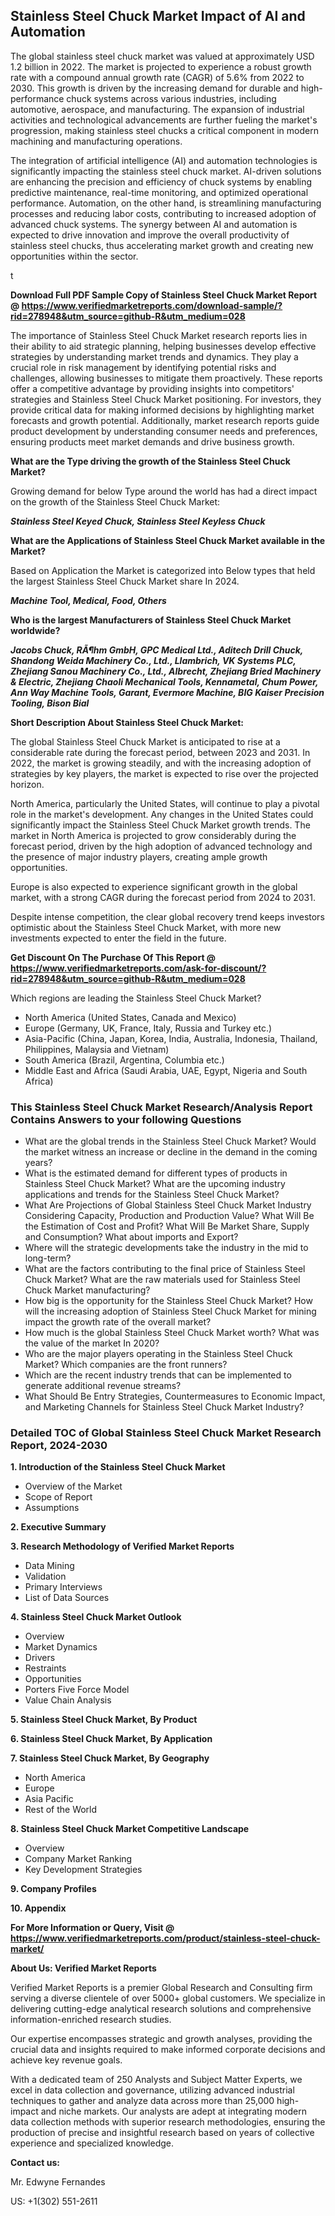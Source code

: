 <h2>Stainless Steel Chuck Market Impact of AI and Automation</h2><p>The global stainless steel chuck market was valued at approximately USD 1.2 billion in 2022. The market is projected to experience a robust growth rate with a compound annual growth rate (CAGR) of 5.6% from 2022 to 2030. This growth is driven by the increasing demand for durable and high-performance chuck systems across various industries, including automotive, aerospace, and manufacturing. The expansion of industrial activities and technological advancements are further fueling the market's progression, making stainless steel chucks a critical component in modern machining and manufacturing operations.</p><p>The integration of artificial intelligence (AI) and automation technologies is significantly impacting the stainless steel chuck market. AI-driven solutions are enhancing the precision and efficiency of chuck systems by enabling predictive maintenance, real-time monitoring, and optimized operational performance. Automation, on the other hand, is streamlining manufacturing processes and reducing labor costs, contributing to increased adoption of advanced chuck systems. The synergy between AI and automation is expected to drive innovation and improve the overall productivity of stainless steel chucks, thus accelerating market growth and creating new opportunities within the sector.</p>t</p><p id="" class=""><strong>Download Full PDF Sample Copy of Stainless Steel Chuck Market Report @ <a href="https://www.verifiedmarketreports.com/download-sample/?rid=278948&utm_source=github-R&utm_medium=028" target="_blank">https://www.verifiedmarketreports.com/download-sample/?rid=278948&utm_source=github-R&utm_medium=028</a></strong></p><p>The importance of&nbsp;Stainless Steel Chuck Market research reports lies in their ability to aid strategic planning, helping businesses develop effective strategies by understanding market trends and dynamics. They play a crucial role in risk management by identifying potential risks and challenges, allowing businesses to mitigate them proactively. These reports offer a competitive advantage by providing insights into competitors' strategies and Stainless Steel Chuck Market positioning. For investors, they provide critical data for making informed decisions by highlighting market forecasts and growth potential. Additionally, market research reports guide product development by understanding consumer needs and preferences, ensuring products meet market demands and drive business growth.</p><p><strong>What are the&nbsp;Type driving the growth of the Stainless Steel Chuck Market?</strong></p><p id="" class="">Growing demand for below Type around the world has had a direct impact on the growth of the Stainless Steel Chuck Market:</p><em><strong>Stainless Steel Keyed Chuck, Stainless Steel Keyless Chuck</strong></em></p><strong>What are the&nbsp;Applications&nbsp;of Stainless Steel Chuck Market available in the Market?</strong></p><p id="" class="">Based on Application the Market is categorized into Below types that held the largest Stainless Steel Chuck Market share In 2024.</p><em><strong>Machine Tool, Medical, Food, Others</strong></em></p><strong>Who is the largest Manufacturers of Stainless Steel Chuck Market worldwide?</strong></p><p><em><strong>Jacobs Chuck, RÃ¶hm GmbH, GPC Medical Ltd., Aditech Drill Chuck, Shandong Weida Machinery Co., Ltd., Llambrich, VK Systems PLC, Zhejiang Sanou Machinery Co., Ltd., Albrecht, Zhejiang Bried Machinery & Electric, Zhejiang Chaoli Mechanical Tools, Kennametal, Chum Power, Ann Way Machine Tools, Garant, Evermore Machine, BIG Kaiser Precision Tooling, Bison Bial</strong></em></p><p id="" class=""><strong>Short Description About Stainless Steel Chuck Market:</strong></p><p>The global Stainless Steel Chuck Market is anticipated to rise at a considerable rate during the forecast period, between 2023 and 2031. In 2022, the market is growing steadily, and with the increasing adoption of strategies by key players, the market is expected to rise over the projected horizon.</p><p>North America, particularly the United States, will continue to play a pivotal role in the market's development. Any changes in the United States could significantly impact the Stainless Steel Chuck Market growth trends. The market in North America is projected to grow considerably during the forecast period, driven by the high adoption of advanced technology and the presence of major industry players, creating ample growth opportunities.</p><p>Europe is also expected to experience significant growth in the global market, with a strong CAGR during the forecast period from 2024 to 2031.</p><p>Despite intense competition, the clear global recovery trend keeps investors optimistic about the Stainless Steel Chuck Market, with more new investments expected to enter the field in the future.</p><p id="" class=""><strong>Get Discount On The Purchase Of This Report @ <a href="https://www.verifiedmarketreports.com/ask-for-discount/?rid=278948&utm_source=github-R&utm_medium=028" target="_blank">https://www.verifiedmarketreports.com/ask-for-discount/?rid=278948&utm_source=github-R&utm_medium=028</a></strong></p>Which regions are leading the Stainless Steel Chuck Market?</p><ul><li>North America (United States, Canada and Mexico)</li><li>Europe (Germany, UK, France, Italy, Russia and Turkey etc.)</li><li>Asia-Pacific (China, Japan, Korea, India, Australia, Indonesia, Thailand, Philippines, Malaysia and Vietnam)</li><li>South America (Brazil, Argentina, Columbia etc.)</li><li>Middle East and Africa (Saudi Arabia, UAE, Egypt, Nigeria and South Africa)</li></ul><h3 id="" class="">This Stainless Steel Chuck Market Research/Analysis Report Contains Answers to your following Questions</h3><ul><li>What are the global trends in the Stainless Steel Chuck Market? Would the market witness an increase or decline in the demand in the coming years?</li><li>What is the estimated demand for different types of products in Stainless Steel Chuck Market? What are the upcoming industry applications and trends for the Stainless Steel Chuck Market?</li><li>What Are Projections of Global Stainless Steel Chuck Market Industry Considering Capacity, Production and Production Value? What Will Be the Estimation of Cost and Profit? What Will Be Market Share, Supply and Consumption? What about imports and Export?</li><li>Where will the strategic developments take the industry in the mid to long-term?</li><li>What are the factors contributing to the final price of Stainless Steel Chuck Market? What are the raw materials used for Stainless Steel Chuck Market manufacturing?</li><li>How big is the opportunity for the Stainless Steel Chuck Market? How will the increasing adoption of Stainless Steel Chuck Market for mining impact the growth rate of the overall market?</li><li>How much is the global Stainless Steel Chuck Market worth? What was the value of the market In 2020?</li><li>Who are the major players operating in the Stainless Steel Chuck Market? Which companies are the front runners?</li><li>Which are the recent industry trends that can be implemented to generate additional revenue streams?</li><li>What Should Be Entry Strategies, Countermeasures to Economic Impact, and Marketing Channels for Stainless Steel Chuck Market Industry?</li></ul><h3 id="" class="">Detailed TOC of Global Stainless Steel Chuck Market Research Report, 2024-2030</h3><p id="" class=""><strong>1. Introduction of the Stainless Steel Chuck Market</strong></p><ul><li>Overview of the Market</li><li>Scope of Report</li><li>Assumptions</li></ul><p id="" class=""><strong>2. Executive Summary</strong></p><p id="" class=""><strong>3. Research Methodology of Verified Market Reports</strong></p><ul><li>Data Mining</li><li>Validation</li><li>Primary Interviews</li><li>List of Data Sources</li></ul><p id="" class=""><strong>4. Stainless Steel Chuck Market Outlook</strong></p><ul><li>Overview</li><li>Market Dynamics</li><li>Drivers</li><li>Restraints</li><li>Opportunities</li><li>Porters Five Force Model</li><li>Value Chain Analysis</li></ul><p id="" class=""><strong>5. Stainless Steel Chuck Market, By Product</strong></p><p id="" class=""><strong>6. Stainless Steel Chuck Market, By Application</strong></p><p id="" class=""><strong>7. Stainless Steel Chuck Market, By Geography</strong></p><ul><li>North America</li><li>Europe</li><li>Asia Pacific</li><li>Rest of the World</li></ul><p id="" class=""><strong>8. Stainless Steel Chuck Market Competitive Landscape</strong></p><ul><li>Overview</li><li>Company Market Ranking</li><li>Key Development Strategies</li></ul><p id="" class=""><strong>9. Company Profiles</strong></p><p id="" class=""><strong>10. Appendix</strong></p><p id="" class=""><strong>For More Information or Query, Visit @ <a href="https://www.verifiedmarketreports.com/product/stainless-steel-chuck-market/" target="_blank">https://www.verifiedmarketreports.com/product/stainless-steel-chuck-market/</a></strong></p><p id="" class=""><strong>About Us: Verified Market Reports</strong></p><p id="" class="">Verified Market Reports is a premier Global Research and Consulting firm serving a diverse clientele of over 5000+ global customers. We specialize in delivering cutting-edge analytical research solutions and comprehensive information-enriched research studies.</p><p id="" class="">Our expertise encompasses strategic and growth analyses, providing the crucial data and insights required to make informed corporate decisions and achieve key revenue goals.</p><p id="" class="">With a dedicated team of 250 Analysts and Subject Matter Experts, we excel in data collection and governance, utilizing advanced industrial techniques to gather and analyze data across more than 25,000 high-impact and niche markets. Our analysts are adept at integrating modern data collection methods with superior research methodologies, ensuring the production of precise and insightful research based on years of collective experience and specialized knowledge.</p><p id="" class=""><strong>Contact us:</strong></p><p id="" class="">Mr. Edwyne Fernandes</p><p id="" class="">US: +1(302) 551-2611</p>